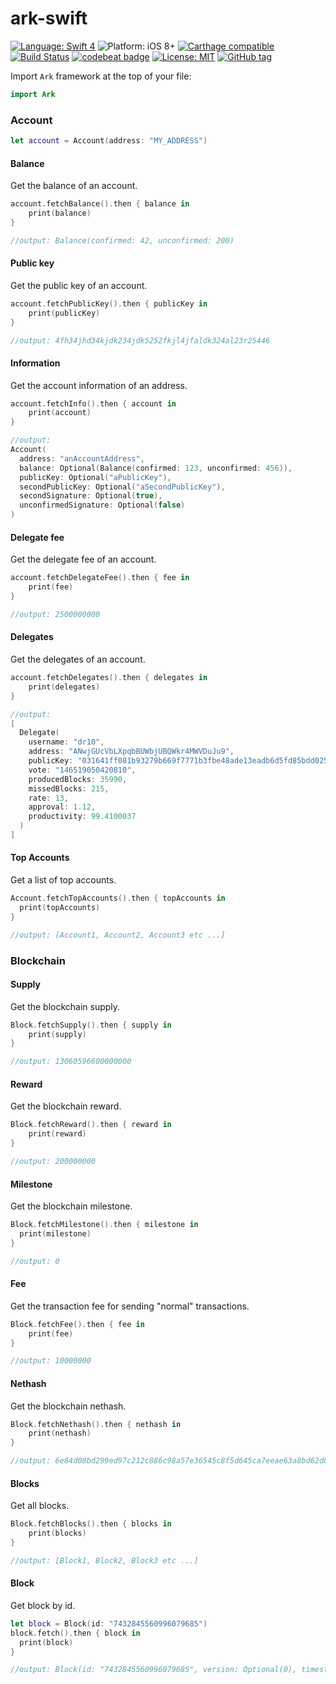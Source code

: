# ark-swift

[![Language: Swift 4](https://img.shields.io/badge/language-swift%204-f48041.svg?style=flat)](https://developer.apple.com/swift)
![Platform: iOS 8+](https://img.shields.io/badge/platform-iOS-blue.svg?style=flat)
[![Carthage compatible](https://img.shields.io/badge/Carthage-compatible-4BC51D.svg?style=flat)](https://github.com/Carthage/Carthage)
[![Build Status](https://www.bitrise.io/app/9c254d1192dee0b6/status.svg?token=LJCBSpGJX4fHNdB4q1NTrQ)](https://www.bitrise.io/app/9c254d1192dee0b6)
[![codebeat badge](https://codebeat.co/badges/82517c1b-d4aa-4e8d-b8dc-fa8d9f6f49ce)](https://codebeat.co/projects/github-com-s4cha-ark-swift-master)
[![License: MIT](http://img.shields.io/badge/license-MIT-lightgrey.svg?style=flat)](https://github.com/s4cha/ark-swift/blob/master/LICENSE)
[![GitHub tag](https://img.shields.io/github/release/s4cha/ark-swift.svg)]()
<!-- [![CocoaPods compatible](https://img.shields.io/badge/Cocoapods-compatible-4BC51D.svg?style=flat)](https://cocoapods.org/pods/PUT_NAME_HERE) -->


Import `Ark` framework at the top of your file:
```swift
import Ark
```

### Account

```swift
let account = Account(address: "MY_ADDRESS")
```

#### Balance

Get the balance of an account.
```swift
account.fetchBalance().then { balance in
    print(balance)
}

//output: Balance(confirmed: 42, unconfirmed: 200)
```

#### Public key
Get the public key of an account.

```swift
account.fetchPublicKey().then { publicKey in
    print(publicKey)
}

//output: 4fh34jhd34kjdk234jdk5252fkjl4jfaldk324al23r25446
```

#### Information
Get the account information of an address.

```swift
account.fetchInfo().then { account in
    print(account)
}

//output:
Account(
  address: "anAccountAddress",
  balance: Optional(Balance(confirmed: 123, unconfirmed: 456)),
  publicKey: Optional("aPublicKey"),
  secondPublicKey: Optional("aSecondPublicKey"),
  secondSignature: Optional(true),
  unconfirmedSignature: Optional(false)
)
```

#### Delegate fee
Get the delegate fee of an account.

```swift
account.fetchDelegateFee().then { fee in
    print(fee)
}

//output: 2500000000
```

#### Delegates
Get the delegates of an account.

```swift
account.fetchDelegates().then { delegates in
    print(delegates)
}

//output:
[
  Delegate(
    username: "dr10",
    address: "ANwjGUcVbLXpqbBUWbjUBQWkr4MWVDuJu9",
    publicKey: "031641ff081b93279b669f7771b3fbe48ade13eadb6d5fd85bdd025655e349f008",
    vote: "146519050420810",
    producedBlocks: 35990,
    missedBlocks: 215,
    rate: 13,
    approval: 1.12,
    productivity: 99.4100037
  )
]
```

#### Top Accounts
Get a list of top accounts.
```swift
Account.fetchTopAccounts().then { topAccounts in
  print(topAccounts)
}

//output: [Account1, Account2, Account3 etc ...]
```

### Blockchain

#### Supply
Get the blockchain supply.

```swift
Block.fetchSupply().then { supply in
    print(supply)
}

//output: 13060596600000000
```

#### Reward
Get the blockchain reward.

```swift
Block.fetchReward().then { reward in
    print(reward)
}

//output: 200000000
```

#### Milestone
Get the blockchain milestone.

```swift
Block.fetchMilestone().then { milestone in
  print(milestone)
}

//output: 0
```

#### Fee
Get the transaction fee for sending "normal" transactions.

```swift
Block.fetchFee().then { fee in
    print(fee)
}

//output: 10000000
```

#### Nethash
Get the blockchain nethash.

```swift
Block.fetchNethash().then { nethash in
    print(nethash)
}

//output: 6e84d08bd299ed97c212c886c98a57e36545c8f5d645ca7eeae63a8bd62d8988
```

#### Blocks
Get all blocks.

```swift
Block.fetchBlocks().then { blocks in
    print(blocks)
}

//output: [Block1, Block2, Block3 etc ...]
```

#### Block
Get block by id.

```swift
let block = Block(id: "7432845560996079685")
block.fetch().then { block in
  print(block)
}

//output: Block(id: "7432845560996079685", version: Optional(0), timestamp: Optional(22825600), height: Optional(2816164), previousBlock: Optional("11152274710022062224"), numberOfTransactions: Optional(0), totalAmount: Optional(0), totalFee: Optional(0), reward: Optional(200000000), payloadLength: Optional(0), payloadHash: Optional("e3b0c44298fc1c149afbf4c8996fb92427ae41e4649b934ca495991b7852b855"), generatorPublicKey: Optional("0217ff1ec656f2354a899bde097bb3131a9730fe491bb87dedb96489120be9154f"), generatorId: Optional("AXzEMF7TC1aH3ax1Luxk6XdyKXDRxnBj4f"), blockSignature: Optional("3044022023505abfacb6538a0fd8db639dfb3078a34d601c3625533c92a629cb4dd7131c0220658d94e2834668430ee0be70f201820be7fe87574acf3d525f67c662acc7eb03"), confirmations: Optional(1), totalForged: Optional("200000000"))
```
